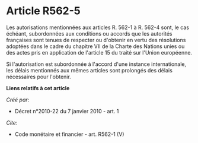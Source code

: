 # Article R562-5

Les autorisations mentionnées aux articles R. 562-1 à R. 562-4 sont, le cas échéant, subordonnées aux conditions ou accords
que les autorités françaises sont tenues de respecter ou d'obtenir en vertu des résolutions adoptées dans le cadre du
chapitre VII de la Charte des Nations unies ou des actes pris en application de l'article 15 du traité sur l'Union
européenne.

Si l'autorisation est subordonnée à l'accord d'une instance internationale, les délais mentionnés aux mêmes articles sont
prolongés des délais nécessaires pour l'obtenir.

**Liens relatifs à cet article**

_Créé par_:

  - Décret n°2010-22 du 7 janvier 2010 - art. 1

_Cite_:

  - Code monétaire et financier - art. R562-1 (V)
